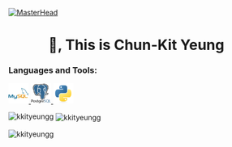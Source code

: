 [![MasterHead](https://blogs.swarthmore.edu/its/wp-content/uploads/2022/12/github-universe-1920x768.png)](https://github.com/kkityeungg)

<h1 align="center">👋, This is Chun-Kit Yeung</h1>

<p align="left">
</p>

<h3 align="left">Languages and Tools:</h3>
<p align="left"> <a href="https://www.mysql.com/" target="_blank" rel="noreferrer"> <img src="https://raw.githubusercontent.com/devicons/devicon/master/icons/mysql/mysql-original-wordmark.svg" alt="mysql" width="40" height="40"/> </a> <a href="https://www.postgresql.org" target="_blank" rel="noreferrer"> <img src="https://raw.githubusercontent.com/devicons/devicon/master/icons/postgresql/postgresql-original-wordmark.svg" alt="postgresql" width="40" height="40"/> </a> <a href="https://www.python.org" target="_blank" rel="noreferrer"> <img src="https://raw.githubusercontent.com/devicons/devicon/master/icons/python/python-original.svg" alt="python" width="40" height="40"/> </a> </p>

<p><img align="left" src="https://github-readme-stats.vercel.app/api/top-langs?username=kkityeungg&show_icons=true&locale=en&layout=compact" alt="kkityeungg" /></p>

<p>&nbsp;<img align="center" src="https://github-readme-stats.vercel.app/api?username=kkityeungg&show_icons=true&locale=en" alt="kkityeungg" /></p>

<p><img align="center" src="https://github-readme-streak-stats.herokuapp.com/?user=kkityeungg&" alt="kkityeungg" /></p>


<!--
**kkityeungg/kkityeungg** is a ✨ _special_ ✨ repository because its `README.md` (this file) appears on your GitHub profile.

Here are some ideas to get you started:

- 🔭 I’m currently working on ...
- 🌱 I’m currently learning ...
- 👯 I’m looking to collaborate on ...
- 🤔 I’m looking for help with ...
- 💬 Ask me about ...
- 📫 How to reach me: ...
- 😄 Pronouns: ...
- ⚡ Fun fact: ...
-->
